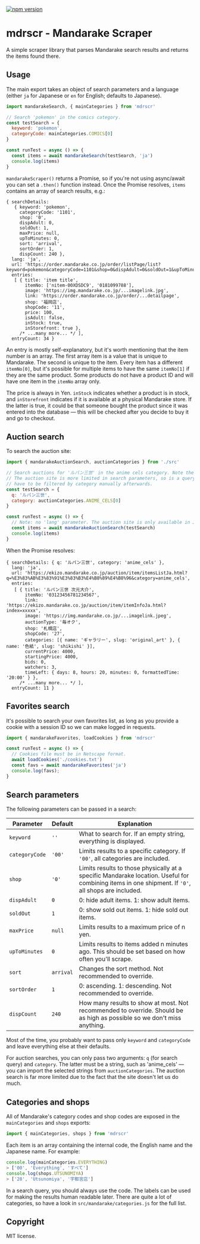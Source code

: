 [![npm version](https://badge.fury.io/js/mdrscr.svg)](https://badge.fury.io/js/mdrscr)

mdrscr - Mandarake Scraper
==========================

A simple scraper library that parses Mandarake search results and returns the items found there.

## Usage

The main export takes an object of search parameters and a language (either `ja` for Japanese or `en` for English; defaults to Japanese).

```js
import mandarakeSearch, { mainCategories } from 'mdrscr'

// Search 'pokemon' in the comics category.
const testSearch = {
  keyword: 'pokemon',
  categoryCode: mainCategories.COMICS[0]
}

const runTest = async () => {
  const items = await mandarakeSearch(testSearch, 'ja')
  console.log(items)
}
```

`mandarakeScraper()` returns a Promise, so if you're not using async/await you can set a `.then()` function instead. Once the Promise resolves, `items` contains an array of search results, e.g.:

```
{ searchDetails:
   { keyword: 'pokemon',
     categoryCode: '1101',
     shop: '0',
     dispAdult: 0,
     soldOut: 1,
     maxPrice: null,
     upToMinutes: 0,
     sort: 'arrival',
     sortOrder: 1,
     dispCount: 240 },
  lang: 'ja',
  url: 'https://order.mandarake.co.jp/order/listPage/list?keyword=pokemon&categoryCode=1101&shop=0&dispAdult=0&soldOut=1&upToMinutes=0&sort=arrival&sortOrder=1&dispCount=240&lang=ja',
  entries:
   [ { title: 'item title',
       itemNo: ['nitem-00XDSDC9', '0181099788'],
       image: 'https://img.mandarake.co.jp/...imagelink.jpg',
       link: 'https://order.mandarake.co.jp/order/...detailpage',
       shop: '福岡店',
       shopCode: '11',
       price: 100,
       isAdult: false,
       inStock: true,
       inStorefront: true },
     /* ...many more... */ ],
  entryCount: 34 }
```

An entry is mostly self-explanatory, but it's worth mentioning that the item number is an array. The first array item is a value that is unique to Mandarake. The second is unique to the item. Every item has a different `itemNo[0]`, but it's possible for multiple items to have the same `itemNo[1]` if they are the same product. Some products do not have a product ID and will have one item in the `itemNo` array only.

The price is always in Yen. `inStock` indicates whether a product is in stock, and `inStorefront` indicates if it is available at a physical Mandarake store. If the latter is true, it could be that someone bought the product since it was entered into the database — this will be checked after you decide to buy it and go to checkout.

## Auction search

To search the auction site:

```js
import { mandarakeAuctionSearch, auctionCategories } from './src'

// Search auctions for 'ルパン三世' in the anime cels category. Note the different search format.
// The auction site is more limited in search parameters, so is a query is included, our search results
// have to be filtered by category manually afterwards.
const testSearch = {
  q: 'ルパン三世',
  category: auctionCategories.ANIME_CELS[0]
}

const runTest = async () => {
  // Note: no 'lang' parameter. The auction site is only available in Japanese.
  const items = await mandarakeAuctionSearch(testSearch)
  console.log(items)
}
```

When the Promise resolves:

```
{ searchDetails: { q: 'ルパン三世', category: 'anime_cels' },
  lang: 'ja',
  url: 'https://ekizo.mandarake.co.jp/auction/item/itemsListJa.html?q=%E3%83%AB%E3%83%91%E3%83%B3%E4%B8%89%E4%B8%96&category=anime_cels',
  entries:
   [ { title: 'ルパン三世 次元大介',
       itemNo: '03123456781234567',
       link: 'https://ekizo.mandarake.co.jp/auction/item/itemInfoJa.html?index=xxxxx',
       image: 'https://img.mandarake.co.jp/...imagelink.jpeg',
       auctionType: '毎オク',
       shop: '札幌店',
       shopCode: '27',
       categories: [{ name: 'ギャラリー', slug: 'original_art' }, { name: '色紙', slug: 'shikishi' }],
       currentPrice: 4000,
       startingPrice: 4000,
       bids: 0,
       watchers: 3,
       timeLeft: { days: 8, hours: 20, minutes: 0, formattedTime: '20:00' } },
     /* ...many more... */ ],
  entryCount: 11 }
```

## Favorites search

It's possible to search your own favorites list, as long as you provide a cookie with a session ID so we can make logged in requests.

```js
import { mandarakeFavorites, loadCookies } from 'mdrscr'

const runTest = async () => {
  // Cookies file must be in Netscape format.
  await loadCookies('./cookies.txt')
  const favs = await mandarakeFavorites('ja')
  console.log(favs);
}
```

## Search parameters

The following parameters can be passed in a search:

| Parameter | Default | Explanation |
| --------- | ------- | ----------- |
| `keyword` | `''` | What to search for. If an empty string, everything is displayed. |
| `categoryCode` | `'00'` | Limits results to a specific category. If `'00'`, all categories are included. |
| `shop` | `'0'` | Limits results to those physically at a specific Mandarake location. Useful for combining items in one shipment. If `'0'`, all shops are included. |
| `dispAdult` | `0` | 0: hide adult items. 1: show adult items. |
| `soldOut` | `1` | 0: show sold out items. 1: hide sold out items. |
| `maxPrice` | `null` | Limits results to a maximum price of n yen. |
| `upToMinutes` | `0` | Limits results to items added n minutes ago. This should be set based on how often you'll scrape. |
| `sort` | `arrival` | Changes the sort method. Not recommended to override. |
| `sortOrder` | `1` | 0: ascending. 1: descending. Not recommended to override. |
| `dispCount` | `240` | How many results to show at most. Not recommended to override. Should be as high as possible so we don't miss anything. |

Most of the time, you probably want to pass only `keyword` and `categoryCode` and leave everything else at their defaults.

For auction searches, you can only pass two arguments: `q` (for search query) and `category`. The latter must be a string, such as 'anime_cels' — you can import the selected strings from `auctionCategories`. The auction search is far more limited due to the fact that the site doesn't let us do much.

## Categories and shops

All of Mandarake's category codes and shop codes are exposed in the `mainCategories` and `shops` exports:

```js
import { mainCategories, shops } from 'mdrscr'
```

Each item is an array containing the internal code, the English name and the Japanese name. For example:

```js
console.log(mainCategories.EVERYTHING)
> ['00', 'Everything', 'すべて']
console.log(shops.UTSUNOMIYA)
> ['28', 'Utsunomiya', '宇都宮店']
```

In a search query, you should always use the code. The labels can be used for making the results human readable later.
There are quite a lot of categories, so have a look in `src/mandarake/categories.js` for the full list.

## Copyright

MIT license.
